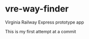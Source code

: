 vre-way-finder
==============

Virginia Railway Express prototype app

This is my first attempt at a commit
